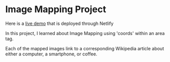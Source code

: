 # Image Mapping Project

Here is a [live demo]() that is deployed through Netlify

In this project, I learned about Image Mapping using 'coords' within an area tag.

Each of the mapped images link to a corresponding Wikipedia article about either a computer, a smartphone, or coffee.
